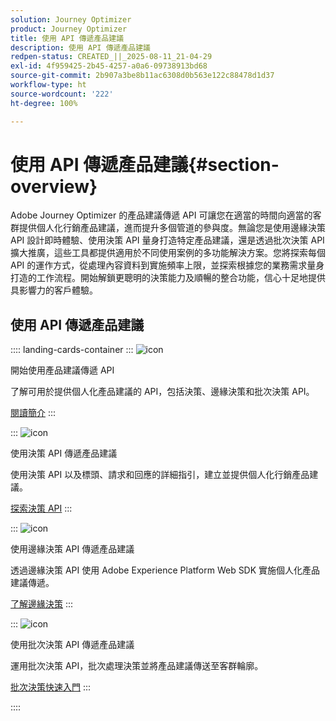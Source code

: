 ```yaml
---
solution: Journey Optimizer
product: Journey Optimizer
title: 使用 API 傳遞產品建議
description: 使用 API 傳遞產品建議
redpen-status: CREATED_||_2025-08-11_21-04-29
exl-id: 4f959425-2b45-4257-a0a6-09738913bd68
source-git-commit: 2b907a3be8b11ac6308d0b563e122c88478d1d37
workflow-type: ht
source-wordcount: '222'
ht-degree: 100%

---
```


# 使用 API 傳遞產品建議{#section-overview}

Adobe Journey Optimizer 的產品建議傳遞 API 可讓您在適當的時間向適當的客群提供個人化行銷產品建議，進而提升多個管道的參與度。無論您是使用邊緣決策 API 設計即時體驗、使用決策 API 量身打造特定產品建議，還是透過批次決策 API 擴大推廣，這些工具都提供適用於不同使用案例的多功能解決方案。您將探索每個 API 的運作方式，從處理內容資料到實施頻率上限，並探索根據您的業務需求量身打造的工作流程。開始解鎖更聰明的決策能力及順暢的整合功能，信心十足地提供具影響力的客戶體驗。

## 使用 API 傳遞產品建議

:::: landing-cards-container
:::
![icon](https://cdn.experienceleague.adobe.com/icons/book.svg)

開始使用產品建議傳遞 API

了解可用於提供個人化產品建議的 API，包括決策、邊緣決策和批次決策 API。

[閱讀簡介](../using/offers/api-reference/offer-delivery-api/start-offer-delivery-apis.md)
:::

:::
![icon](https://cdn.experienceleague.adobe.com/icons/code-branch.svg)

使用決策 API 傳遞產品建議

使用決策 API 以及標頭、請求和回應的詳細指引，建立並提供個人化行銷產品建議。

[探索決策 API](../using/offers/api-reference/offer-delivery-api/decisioning-api.md)
:::

:::
![icon](https://cdn.experienceleague.adobe.com/icons/gear.svg)

使用邊緣決策 API 傳遞產品建議

透過邊緣決策 API 使用 Adobe Experience Platform Web SDK 實施個人化產品建議傳遞。

[了解邊緣決策](../using/offers/api-reference/offer-delivery-api/edge-decisioning-api.md)
:::

:::
![icon](https://cdn.experienceleague.adobe.com/icons/list-check.svg)

使用批次決策 API 傳遞產品建議

運用批次決策 API，批次處理決策並將產品建議傳送至客群輪廓。

[批次決策快速入門](../using/offers/api-reference/offer-delivery-api/batch-decisioning-api.md)
:::

::::
